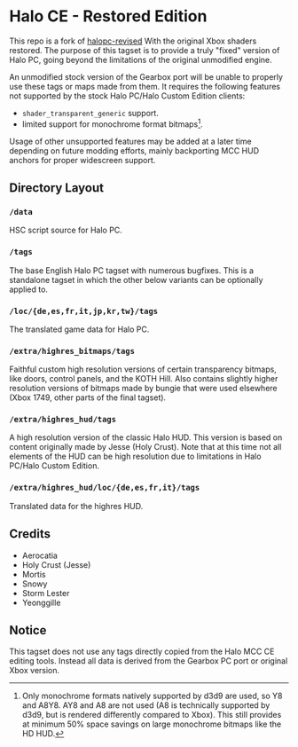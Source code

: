 # Halo CE - Restored Edition
This repo is a fork of [halopc-revised](https://github.com/Aerocatia/halopc-revised) With the original Xbox shaders restored.
The purpose of this tagset is to provide a truly "fixed" version of Halo PC, going beyond the limitations of the original unmodified engine.

An unmodified stock version of the Gearbox port will be unable to properly use these tags or maps made from them.
It requires the following features not supported by the stock Halo PC/Halo Custom Edition clients:

- `shader_transparent_generic` support.
- limited support for monochrome format bitmaps[^1].

Usage of other unsupported features may be added at a later time depending on future modding efforts, mainly backporting MCC HUD anchors for proper widescreen support.

[^1]:Only monochrome formats natively supported by d3d9 are used, so Y8 and A8Y8. AY8 and A8 are not used (A8 is technically supported by d3d9, but is rendered differently compared to Xbox). This still provides at minimum 50% space savings on large monochrome bitmaps like the HD HUD.

## Directory Layout
### `/data`
HSC script source for Halo PC.
### `/tags`
The base English Halo PC tagset with numerous bugfixes. This is a standalone tagset in which the other below variants can be optionally applied to.
### `/loc/{de,es,fr,it,jp,kr,tw}/tags`
The translated game data for Halo PC.
### `/extra/highres_bitmaps/tags`
Faithful custom high resolution versions of certain transparency bitmaps, like doors, control panels, and the KOTH Hill.
Also contains slightly higher resolution versions of bitmaps made by bungie that were used elsewhere (Xbox 1749, other parts of the final tagset).
### `/extra/highres_hud/tags`
A high resolution version of the classic Halo HUD. This version is based on content originally made by Jesse (Holy Crust).
Note that at this time not all elements of the HUD can be high resolution due to limitations in Halo PC/Halo Custom Edition.
### `/extra/highres_hud/loc/{de,es,fr,it}/tags`
Translated data for the highres HUD.

## Credits
- Aerocatia
- Holy Crust (Jesse)
- Mortis
- Snowy
- Storm Lester
- Yeonggille

## Notice
This tagset does not use any tags directly copied from the Halo MCC CE editing tools. Instead all data is derived
from the Gearbox PC port or original Xbox version.
